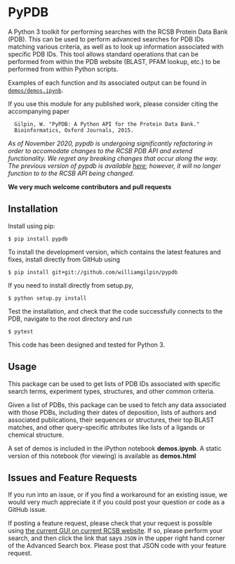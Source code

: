 # PyPDB

A Python 3 toolkit for performing searches with the RCSB Protein Data Bank (PDB). This can be used to perform advanced searches for PDB IDs matching various criteria, as well as to look up information associated with specific PDB IDs. This tool allows standard operations that can be performed from within the PDB website (BLAST, PFAM lookup, etc.) to be performed from within Python scripts.

Examples of each function and its associated output can be found in [`demos/demos.ipynb`](demos/demos.ipynb).

If you use this module for any published work, please consider citing the accompanying paper

      Gilpin, W. "PyPDB: A Python API for the Protein Data Bank." 
      Bioinformatics, Oxford Journals, 2015.

*As of November 2020, pypdb is undergoing significantly refactoring in order to accomodate changes to the RCSB PDB API and extend functionality. We regret any breaking changes that occur along the way. The previous version of pypdb is available [here](https://github.com/williamgilpin/pypdb_legacy); however, it will no longer function to to the RCSB API being changed.*

**We very much welcome contributors and pull requests**

## Installation

Install using pip:

	$ pip install pypdb

To install the development version, which contains the latest features and fixes, install directly from GitHub using

   	$ pip install git+git://github.com/williamgilpin/pypdb

If you need to  install directly from setup.py,

    $ python setup.py install

Test the installation, and check that the code successfully connects to the PDB, navigate to the root directory and run

	$ pytest 

This code has been designed and tested for Python 3.

## Usage

This package can be used to get lists of PDB IDs associated with specific search terms, experiment types, structures, and other common criteria.

Given a list of PDBs, this package can be used to fetch any data associated with those PDBs, including their dates of deposition, lists of authors and associated publications, their sequences or structures, their top BLAST matches, and other query-specific attributes like lists of a ligands or chemical structure.

A set of demos is included in the iPython notebook **demos.ipynb**. A static version of this notebook (for viewing) is available as **demos.html**

## Issues and Feature Requests

If you run into an issue, or if you find a workaround for an existing issue, we would very much appreciate it if you could post your question or code as a GitHub issue.

If posting a feature request, please check that your request is possible using [the current GUI on current RCSB website](https://www.rcsb.org/search/advanced). If so, please perform your search, and then click the link that says `JSON` in the upper right hand corner of the Advanced Search box. Please post that JSON code with your feature request.




